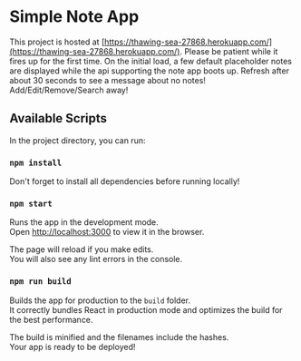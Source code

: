 # Simple Note App

This project is hosted at [https://thawing-sea-27868.herokuapp.com/](https://thawing-sea-27868.herokuapp.com/). Please be patient while it fires up for the first time. On the initial load, a few default placeholder notes are displayed while the api supporting the note app boots up. Refresh after about 30 seconds to see a message about no notes! Add/Edit/Remove/Search away!

## Available Scripts

In the project directory, you can run:

### `npm install`

Don't forget to install all dependencies before running locally!

### `npm start`

Runs the app in the development mode.<br>
Open [http://localhost:3000](http://localhost:3000) to view it in the browser.

The page will reload if you make edits.<br>
You will also see any lint errors in the console.

### `npm run build`

Builds the app for production to the `build` folder.<br>
It correctly bundles React in production mode and optimizes the build for the best performance.

The build is minified and the filenames include the hashes.<br>
Your app is ready to be deployed!
